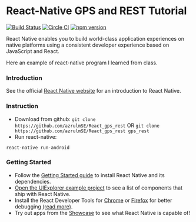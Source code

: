 
# React-Native GPS and REST Tutorial
[![Build Status](https://travis-ci.org/facebook/react-native.svg?branch=master)](https://github.com/azrulmSE/React_gps_rest) [![Circle CI](https://circleci.com/gh/facebook/react-native.svg?style=shield)](https://github.com/azrulmSE/React_gps_rest) [![npm version](https://badge.fury.io/js/react-native.svg)](https://github.com/azrulmSE/React_gps_rest)

React Native enables you to build world-class application experiences on native platforms using a consistent developer experience based on JavaScript and React.

Here an example of react-native program I learned from class.

### Introduction

See the official [React Native website](https://facebook.github.io/react-native/) for an introduction to React Native.

### Instruction

 - Download from github:
``` git clone https://github.com/azrulmSE/React_gps_rest ```
	OR
```git clone https://github.com/azrulmSE/React_gps_rest gps_rest ```
 - Run react-native:
```
react-native run-android
```

### Getting Started

- Follow the [Getting Started guide](https://facebook.github.io/react-native/docs/getting-started.html) to install React Native and its dependencies.
- [Open the UIExplorer example project](#examples) to see a list of components that ship with React Native.
- Install the React Developer Tools for [Chrome](https://chrome.google.com/webstore/detail/react-developer-tools/fmkadmapgofadopljbjfkapdkoienihi) or [Firefox](https://addons.mozilla.org/firefox/addon/react-devtools/) for better debugging [(read more)](https://facebook.github.io/react-native/docs/debugging.html).
- Try out apps from the [Showcase](https://facebook.github.io/react-native/showcase.html) to see what React Native is capable of!
